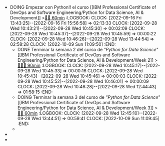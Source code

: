 - DOING Empezar con Python!! el curso [[IBM Professional Certificate of DevOps and Software Engineering/Python for Data Science, AI & Development]] >[🍅🍅 60min](#agenda-pomo://?t=f-1663328612170-1800%2Cf-1663336633730-1800)
  :LOGBOOK:
  CLOCK: [2022-09-16 Fri 13:43:25]--[2022-09-16 Fri 15:56:58] =>  02:13:33
  CLOCK: [2022-09-28 Wed 10:43:21]--[2022-09-28 Wed 10:45:30] =>  00:02:09
  CLOCK: [2022-09-28 Wed 10:45:37]--[2022-09-28 Wed 10:45:59] =>  00:00:22
  CLOCK: [2022-09-28 Wed 10:46:26]--[2022-09-28 Wed 13:44:54] =>  02:58:28
  CLOCK: [2022-10-09 Sun 11:09:50]
  :END:
	- DONE Terminar la semana 2 del curso de *"Python for Data Science"* [[IBM Professional Certificate of DevOps and Software Engineering/Python for Data Science, AI & Development/Week 2]] >[🍅🍅🍅 90min](#agenda-pomo://?t=f-1664354801770-1800%2Cf-1664357442257-1800%2Cf-1664359937158-1800)
	  :LOGBOOK:
	  CLOCK: [2022-09-28 Wed 10:45:17]--[2022-09-28 Wed 10:45:33] =>  00:00:16
	  CLOCK: [2022-09-28 Wed 10:45:43]--[2022-09-28 Wed 10:45:46] =>  00:00:03
	  CLOCK: [2022-09-28 Wed 10:45:52]--[2022-09-28 Wed 10:46:01] =>  00:00:09
	  CLOCK: [2022-09-28 Wed 10:46:28]--[2022-09-28 Wed 12:44:43] =>  01:58:15
	  :END:
	- DOING Terminar la semana 3 del curso de *"Python for Data Science"* [[IBM Professional Certificate of DevOps and Software Engineering/Python for Data Science, AI & Development/Week 3]] >[🍅🍅 60min](#agenda-pomo://?t=f-1665306680282-1800%2Cf-1665308741491-1800)
	  :LOGBOOK:
	  CLOCK: [2022-09-28 Wed 12:45:10]--[2022-09-28 Wed 13:44:51] =>  00:59:41
	  CLOCK: [2022-10-09 Sun 11:09:45]
	  :END:
	-
-
-